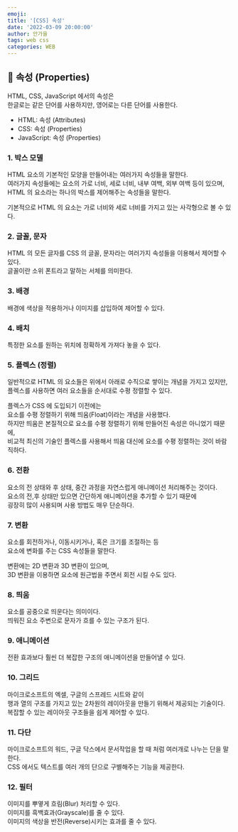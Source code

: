 ```yaml
---
emoji:
title: '[CSS] 속성'
date: '2022-03-09 20:00:00'
author: 안가을
tags: web css
categories: WEB
---
```


## 💙 속성 (Properties)

HTML, CSS, JavaScript 에서의 속성은<br />
한글로는 같은 단어를 사용하지만, 영어로는 다른 단어를 사용한다.

- HTML: 속성 (Attributes)
- CSS: 속성 (Properties)
- JavaScript: 속성 (Properties)

### 1. 박스 모델

HTML 요소의 기본적인 모양을 만들어내는 여러가지 속성들을 말한다.<br />
여러가지 속성들에는 요소의 가로 너비, 세로 너비, 내부 여백, 외부 여백 등이 있으며,<br />
HTML 의 요소라는 하나의 박스를 제어해주는 속성들을 말한다.

기본적으로 HTML 의 요소는 가로 너비와 세로 너비를 가지고 있는 사각형으로 볼 수 있다.

### 2. 글꼴, 문자

HTML 의 모든 글자를 CSS 의 글꼴, 문자라는 여러가지 속성들을 이용해서 제어할 수 있다.<br />
글꼴이란 소위 폰트라고 말하는 서체를 의미한다.

### 3. 배경

배경에 색상을 적용하거나 이미지를 삽입하여 제어할 수 있다.

### 4. 배치

특정한 요소를 원하는 위치에 정확하게 가져다 놓을 수 있다.

### 5. 플렉스 (정렬)

일반적으로 HTML 의 요소들은 위에서 아래로 수직으로 쌓이는 개념을 가지고 있지만,<br />
플렉스를 사용하면 여러 요소들을 순서대로 수평 정렬할 수 있다.

플렉스가 CSS 에 도입되기 이전에는<br />
요소를 수평 정렬하기 위해 띄움(Float)이라는 개념을 사용했다.<br />
하지만 띄움은 본질적으로 요소를 수평 정렬하기 위해 만들어진 속성은 아니었기 때문에,<br />
비교적 최신의 기술인 플렉스를 사용해서 띄움 대신에 요소를 수평 정렬하는 것이 바람직하다.

### 6. 전환

요소의 전 상태와 후 상태, 중간 과정을 자연스럽게 애니메이션 처리해주는 것이다.<br />
요소의 전,후 상태만 있으면 간단하게 애니메이션을 추가할 수 있기 때문에<br />
굉장히 많이 사용되며 사용 방법도 매우 단순하다.

### 7. 변환

요소를 회전하거나, 이동시키거나, 혹은 크기를 조절하는 등<br />
요소에 변화를 주는 CSS 속성들을 말한다.<br />

변환에는 2D 변환과 3D 변환이 있으며,<br />
3D 변환을 이용하면 요소에 원근법을 주면서 회전 시킬 수도 있다.

### 8. 띄움

요소를 공중으로 띄운다는 의미이다.<br />
띄워진 요소 주변으로 문자가 흐를 수 있는 구조가 된다.

### 9. 애니메이션

전환 효과보다 훨씬 더 복잡한 구조의 애니메이션을 만들어낼 수 있다.

### 10. 그리드

마이크로소프트의 엑셀, 구글의 스프레드 시트와 같이<br />
행과 열의 구조를 가지고 있는 2차원의 레이아웃을 만들기 위해서 제공되는 기술이다.<br />
복잡할 수 있는 레이아웃 구조들을 쉽게 제어할 수 있다.

### 11. 다단

마이크로소프트의 워드, 구글 닥스에서 문서작업을 할 때 처럼 여러개로 나누는 단을 말한다.<br />
CSS 에서도 텍스트를 여러 개의 단으로 구별해주는 기능을 제공한다.

### 12. 필터

이미지를 뿌옇게 흐림(Blur) 처리할 수 있다.<br />
이미지를 흑백효과(Grayscale)를 줄 수 있다.<br />
이미지의 색상을 반전(Reverse)시키는 효과를 줄 수 있다.<br />

```toc

```
